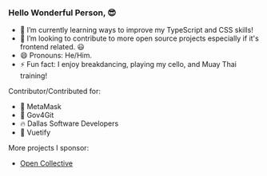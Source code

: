 ### Hello Wonderful Person, 😎 

- 🌱 I’m currently learning ways to improve my TypeScript and CSS skills!
- 👯 I’m looking to contribute to more open source projects especially if it's frontend related. :smiley:
- 😄 Pronouns: He/Him.
- ⚡ Fun fact: I enjoy breakdancing, playing my cello, and Muay Thai training!

Contributor/Contributed for:
- 🦊 MetaMask
- 📗 Gov4Git
- 🔥 Dallas Software Developers
- 🖖 Vuetify

More projects I sponsor:
- [Open Collective](https://opencollective.com/austin-akers#category-CONTRIBUTIONS)
